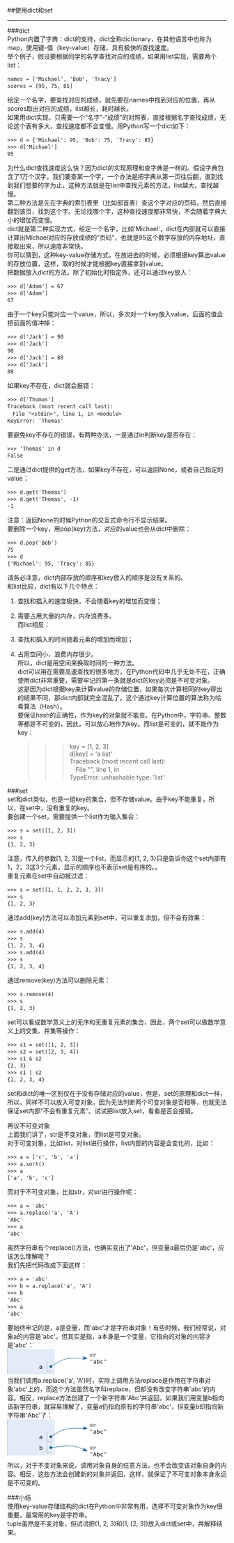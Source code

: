 ##使用dict和set  
________________________________________  
###dict  
Python内置了字典：dict的支持，dict全称dictionary，在其他语言中也称为map，使用键-值（key-value）存储，具有极快的查找速度。  
举个例子，假设要根据同学的名字查找对应的成绩，如果用list实现，需要两个list：  

	names = ['Michael', 'Bob', 'Tracy']  
	scores = [95, 75, 85]  
给定一个名字，要查找对应的成绩，就先要在names中找到对应的位置，再从scores取出对应的成绩，list越长，耗时越长。  
如果用dict实现，只需要一个“名字”-“成绩”的对照表，直接根据名字查找成绩，无论这个表有多大，查找速度都不会变慢。用Python写一个dict如下：  

	>>> d = {'Michael': 95, 'Bob': 75, 'Tracy': 85}  
	>>> d['Michael']  
	95  
为什么dict查找速度这么快？因为dict的实现原理和查字典是一样的。假设字典包含了1万个汉字，我们要查某一个字，一个办法是把字典从第一页往后翻，直到找到我们想要的字为止，这种方法就是在list中查找元素的方法，list越大，查找越慢。  
第二种方法是先在字典的索引表里（比如部首表）查这个字对应的页码，然后直接翻到该页，找到这个字。无论找哪个字，这种查找速度都非常快，不会随着字典大小的增加而变慢。  
dict就是第二种实现方式，给定一个名字，比如'Michael'，dict在内部就可以直接计算出Michael对应的存放成绩的“页码”，也就是95这个数字存放的内存地址，直接取出来，所以速度非常快。  
你可以猜到，这种key-value存储方式，在放进去的时候，必须根据key算出value的存放位置，这样，取的时候才能根据key直接拿到value。  
把数据放入dict的方法，除了初始化时指定外，还可以通过key放入：  

	>>> d['Adam'] = 67  
	>>> d['Adam']  
	67  
由于一个key只能对应一个value，所以，多次对一个key放入value，后面的值会把前面的值冲掉：  

	>>> d['Jack'] = 90  
	>>> d['Jack']  
	90  
	>>> d['Jack'] = 88  
	>>> d['Jack']  
	88  
如果key不存在，dict就会报错：  

	>>> d['Thomas']  
	Traceback (most recent call last):  
	　File "<stdin>", line 1, in <module>  
	KeyError: 'Thomas'  
要避免key不存在的错误，有两种办法，一是通过in判断key是否存在：  

	>>> 'Thomas' in d  
	False  
二是通过dict提供的get方法，如果key不存在，可以返回None，或者自己指定的value：  

	>>> d.get('Thomas')  
	>>> d.get('Thomas', -1)  
	-1  
注意：返回None的时候Python的交互式命令行不显示结果。  
要删除一个key，用pop(key)方法，对应的value也会从dict中删除：  

	>>> d.pop('Bob')  
	75  
	>>> d  
	{'Michael': 95, 'Tracy': 85}  
请务必注意，dict内部存放的顺序和key放入的顺序是没有关系的。  
和list比较，dict有以下几个特点：  
1.	查找和插入的速度极快，不会随着key的增加而变慢；  
2.	需要占用大量的内存，内存浪费多。  
而list相反：  
1.	查找和插入的时间随着元素的增加而增加；  
2.	占用空间小，浪费内存很少。  
所以，dict是用空间来换取时间的一种方法。  
dict可以用在需要高速查找的很多地方，在Python代码中几乎无处不在，正确使用dict非常重要，需要牢记的第一条就是dict的key必须是不可变对象。  
这是因为dict根据key来计算value的存储位置，如果每次计算相同的key得出的结果不同，那dict内部就完全混乱了。这个通过key计算位置的算法称为哈希算法（Hash）。  
要保证hash的正确性，作为key的对象就不能变。在Python中，字符串、整数等都是不可变的，因此，可以放心地作为key。而list是可变的，就不能作为key：  

	>>> key = [1, 2, 3]  
	>>> d[key] = 'a list'  
	Traceback (most recent call last):  
	　File "<stdin>", line 1, in <module>  
	TypeError: unhashable type: 'list'  

###set  
set和dict类似，也是一组key的集合，但不存储value。由于key不能重复，所以，在set中，没有重复的key。  
要创建一个set，需要提供一个list作为输入集合：  

	>>> s = set([1, 2, 3])  
	>>> s  
	{1, 2, 3}  
注意，传入的参数[1, 2, 3]是一个list，而显示的{1, 2, 3}只是告诉你这个set内部有1，2，3这3个元素，显示的顺序也不表示set是有序的。。  
重复元素在set中自动被过滤：  

	>>> s = set([1, 1, 2, 2, 3, 3])  
	>>> s  
	{1, 2, 3}  
通过add(key)方法可以添加元素到set中，可以重复添加，但不会有效果：  

	>>> s.add(4)  
	>>> s  
	{1, 2, 3, 4}  
	>>> s.add(4)  
	>>> s  
	{1, 2, 3, 4}  
通过remove(key)方法可以删除元素：  

	>>> s.remove(4)  
	>>> s  
	{1, 2, 3}  
set可以看成数学意义上的无序和无重复元素的集合，因此，两个set可以做数学意义上的交集、并集等操作：  

	>>> s1 = set([1, 2, 3])  
	>>> s2 = set([2, 3, 4])  
	>>> s1 & s2  
	{2, 3}  
	>>> s1 | s2  
	{1, 2, 3, 4}  
set和dict的唯一区别仅在于没有存储对应的value，但是，set的原理和dict一样，所以，同样不可以放入可变对象，因为无法判断两个可变对象是否相等，也就无法保证set内部“不会有重复元素”。试试把list放入set，看看是否会报错。  

再议不可变对象  
上面我们讲了，str是不变对象，而list是可变对象。  
对于可变对象，比如list，对list进行操作，list内部的内容是会变化的，比如：  

	>>> a = ['c', 'b', 'a']  
	>>> a.sort()  
	>>> a  
	['a', 'b', 'c']  
而对于不可变对象，比如str，对str进行操作呢：  

	>>> a = 'abc'  
	>>> a.replace('a', 'A')  
	'Abc'  
	>>> a  
	'abc'  
虽然字符串有个replace()方法，也确实变出了'Abc'，但变量a最后仍是'abc'，应该怎么理解呢？  
我们先把代码改成下面这样：  

	>>> a = 'abc'  
	>>> b = a.replace('a', 'A')  
	>>> b  
	'Abc'  
	>>> a  
	'abc'  
要始终牢记的是，a是变量，而'abc'才是字符串对象！有些时候，我们经常说，对象a的内容是'abc'，但其实是指，a本身是一个变量，它指向的对象的内容才是'abc'：  
![](photo/2-6p0.png)  
当我们调用a.replace('a', 'A')时，实际上调用方法replace是作用在字符串对象'abc'上的，而这个方法虽然名字叫replace，但却没有改变字符串'abc'的内容。相反，replace方法创建了一个新字符串'Abc'并返回，如果我们用变量b指向该新字符串，就容易理解了，变量a仍指向原有的字符串'abc'，但变量b却指向新字符串'Abc'了：  
![](photo/2-6p1.png)  
所以，对于不变对象来说，调用对象自身的任意方法，也不会改变该对象自身的内容。相反，这些方法会创建新的对象并返回，这样，就保证了不可变对象本身永远是不可变的。  

###小结  
使用key-value存储结构的dict在Python中非常有用，选择不可变对象作为key很重要，最常用的key是字符串。  
tuple虽然是不变对象，但试试把(1, 2, 3)和(1, [2, 3])放入dict或set中，并解释结果。